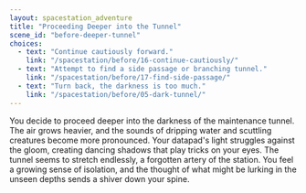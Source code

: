 ```yaml
---
layout: spacestation_adventure
title: "Proceeding Deeper into the Tunnel"
scene_id: "before-deeper-tunnel"
choices:
  - text: "Continue cautiously forward."
    link: "/spacestation/before/16-continue-cautiously/"
  - text: "Attempt to find a side passage or branching tunnel."
    link: "/spacestation/before/17-find-side-passage/"
  - text: "Turn back, the darkness is too much."
    link: "/spacestation/before/05-dark-tunnel/"
---
```


You decide to proceed deeper into the darkness of the maintenance tunnel. The air grows heavier, and the sounds of dripping water and scuttling creatures become more pronounced. Your datapad's light struggles against the gloom, creating dancing shadows that play tricks on your eyes. The tunnel seems to stretch endlessly, a forgotten artery of the station. You feel a growing sense of isolation, and the thought of what might be lurking in the unseen depths sends a shiver down your spine.
